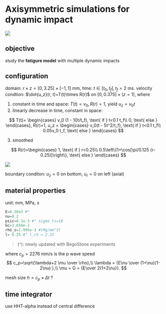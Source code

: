 # Axisymmetric simulations for dynamic impact

![](./figures/illu.png)

## objective
study the **fatigure model** with multiple dynamic impacts

## configuration

domain: $r\times z=[0, 3.25]\times [-1,1]$ mm, time: $t\in[t_0, t_f], t_f=2$ ms.
velocity condtion: $\dot{u_z}(r, t)=T(t)\times R(r)$ on $[0, 0.375]\times(z=1)$,
where 
1) constant in time and space: $T(t)=v_0, R(r)=1$, yield $u_z = v_0t$
2) linearly decrease in time, constant in space: 
   
$$
  T(t)= \begin{cases}
    v_0 (1 - 10t/t_f), \text{ if } t<0.1 t_f\\
    0, \text{ else }
  \end{cases},
  R(r)=1,
  u_z = \begin{cases}
    v_0(t - 5t^2/t_f), \text{ if } t<0.1 t_f\\
    0.05v_0 t_f, \text{ else }
  \end{cases}
$$

3) smoothed

$$
  R(r)=\begin{cases}
    1, \text{ if } r<0.25\\
    0.5\left\{1+\cos[\pi/0.125 (r-0.25)]\right\}, \text{ else }
  \end{cases}
$$

![](./figures/velocity_profile.png)

boundary conditon: $u_z=0$ on bottom, $u_r=0$ on left (axial) 

## material properties

unit: mm, MPa, s
```python
E=6.16e3 #^
nu=0.2
psic=8.1e-3 #^ sigma_ts=10
Gc=3.656e-2
rho_s=1.995e-3 #[Mg/mm^3]
l= 0.25 #^ l_ch = 2.25
```

> (^): newly updated with BegoStone experiments

where $c_p=2276$ mm/s is the p wave speed
$$
c_p=\sqrt{\lambda+2 \mu \over \rho},\\
\lambda = {E\nu \over (1+\nu)(1-2\nu) },\\
\mu = G = {E\over 2(1+2\nu)}.
$$

mesh size $h>c_p\times \Delta t$ ?

## time integrator

use HHT-alpha instead of central difference